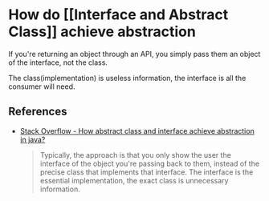 # How do [[Interface and Abstract Class]] achieve abstraction

If you're returning an object through an API, you simply pass them an object of the interface, not the class.

The class(implementation) is useless information, the interface is all the consumer will need.

## References

- [Stack Overflow - How abstract class and interface achieve abstraction in java?](https://stackoverflow.com/questions/62646660/how-abstract-class-and-interface-achieve-abstraction-in-java)
  > Typically, the approach is that you only show the user the interface of the object you're passing back to them, instead of the precise class that implements that interface. The interface is the essential implementation, the exact class is unnecessary information.

